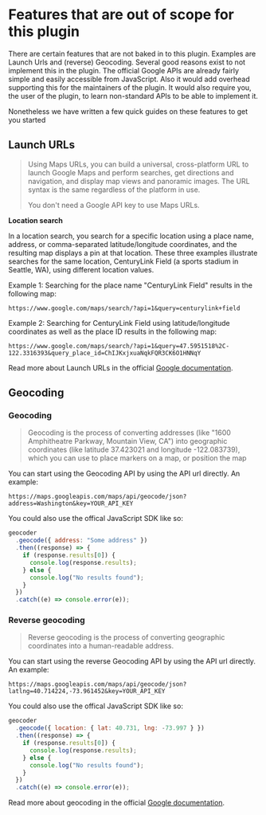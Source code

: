 # Features that are out of scope for this plugin

There are certain features that are not baked in to this plugin. Examples are Launch Urls and (reverse) Geocoding. Several good reasons exist to not implement this in the plugin. The official Google APIs are already fairly simple and easily accessible from JavaScript. Also it would add overhead supporting this for the maintainers of the plugin. It would also require you, the user of the plugin, to learn non-standard APIs to be able to implement it.

Nonetheless we have written a few quick guides on these features to get you started

## Launch URLs

> Using Maps URLs, you can build a universal, cross-platform URL to launch Google Maps and perform searches, get directions and navigation, and display map views and panoramic images. The URL syntax is the same regardless of the platform in use.
>
> You don't need a Google API key to use Maps URLs.

<strong>Location search</strong>

In a location search, you search for a specific location using a place name, address, or comma-separated latitude/longitude coordinates, and the resulting map displays a pin at that location. These three examples illustrate searches for the same location, CenturyLink Field (a sports stadium in Seattle, WA), using different location values.

Example 1: Searching for the place name "CenturyLink Field" results in the following map:

`https://www.google.com/maps/search/?api=1&query=centurylink+field`

Example 2: Searching for CenturyLink Field using latitude/longitude coordinates as well as the place ID results in the following map:

`https://www.google.com/maps/search/?api=1&query=47.5951518%2C-122.3316393&query_place_id=ChIJKxjxuaNqkFQR3CK6O1HNNqY`

Read more about Launch URLs in the official [Google documentation](https://developers.google.com/maps/documentation/urls/get-started).

## Geocoding

<h3>Geocoding</h3>

> Geocoding is the process of converting addresses (like "1600 Amphitheatre Parkway, Mountain View, CA") into geographic coordinates (like latitude 37.423021 and longitude -122.083739), which you can use to place markers on a map, or position the map

You can start using the Geocoding API by using the API url directly. An example:

`https://maps.googleapis.com/maps/api/geocode/json?address=Washington&key=YOUR_API_KEY`

You could also use the offical JavaScript SDK like so:

```js
geocoder
  .geocode({ address: "Some address" })
  .then((response) => {
    if (response.results[0]) {
      console.log(response.results);
    } else {
      console.log("No results found");
    }
  })
  .catch((e) => console.error(e));
```

<h3>Reverse geocoding</h3>

> Reverse geocoding is the process of converting geographic coordinates into a human-readable address.

You can start using the reverse Geocoding API by using the API url directly. An example:

`https://maps.googleapis.com/maps/api/geocode/json?latlng=40.714224,-73.961452&key=YOUR_API_KEY`

You could also use the offical JavaScript SDK like so:

```js
geocoder
  .geocode({ location: { lat: 40.731, lng: -73.997 } })
  .then((response) => {
    if (response.results[0]) {
      console.log(response.results);
    } else {
      console.log("No results found");
    }
  })
  .catch((e) => console.error(e));
```

Read more about geocoding in the official [Google documentation](https://developers.google.com/maps/documentation/geocoding/overview).
